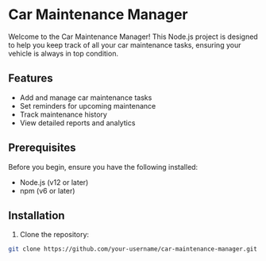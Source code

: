 # Car Maintenance Manager

Welcome to the Car Maintenance Manager! This Node.js project is designed to help you keep track of all your car maintenance tasks, ensuring your vehicle is always in top condition.

## Features

- Add and manage car maintenance tasks
- Set reminders for upcoming maintenance
- Track maintenance history
- View detailed reports and analytics

## Prerequisites

Before you begin, ensure you have the following installed:

- Node.js (v12 or later)
- npm (v6 or later)

## Installation

1. Clone the repository:

```bash
git clone https://github.com/your-username/car-maintenance-manager.git

